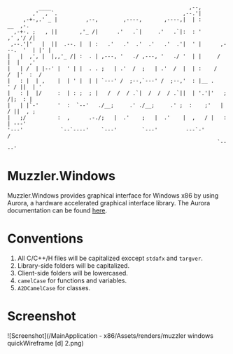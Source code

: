 ````code
          ____                                            ,--,                       
        ,'  , `.                                        ,--.'|                       
     ,-+-,.' _ |         ,--,        ,----,       ,----,|  | :               __  ,-. 
  ,-+-. ;   , ||       ,'_ /|      .'   .`|     .'   .`|:  : '             ,' ,'/ /| 
 ,--.'|'   |  ||  .--. |  | :   .'   .'  .'  .'   .'  .'|  ' |      ,---.  '  | |' | 
|   |  ,', |  |,,'_ /| :  . | ,---, '   ./ ,---, '   ./ '  | |     /      |  |   ,' 
|   | /  | |--' |  ' | |  . . ;   | .'  /  ;   | .'  /  |  | :    /    /  |'  :  /   
|   : |  | ,    |  | ' |  | | `---' /  ;--,`---' /  ;--,'  : |__ .    ' / ||  | '    
|   : |  |/     :  | : ;  ; |   /  /  / .`|  /  /  / .`||  | '.'|'   ;   /|;  : |    
|   | |`-'      '  :  `--'   ./__;     .' ./__;     .' ;  :    ;'   |  / ||  , ;    
|   ;/          :  ,      .-./;   |  .'    ;   |  .'    |  ,   / |   :    | ---'     
'---'            `--`----'    `---'        `---'         ---`-'        /           
                                                                   `----'            
````

Muzzler.Windows
=======

Muzzler.Windows provides graphical interface for Windows x86 by using Aurora, a hardware accelerated graphical interface library. The Aurora documentation can be found [here](http://muzzler.github.io/Muzzler.Windows/).

Conventions
=======

1. All C/C++/H files will be capitalized exccept `stdafx` and `targver`.
2. Library-side folders will be capitalized.
3. Client-side folders will be lowercased.
4. `camelCase` for functions and variables.
5. `A2DCamelCase` for classes.

Screenshot
=======

![Screenshot](/MainApplication - x86/Assets/renders/muzzler windows quickWireframe [d] 2.png)
